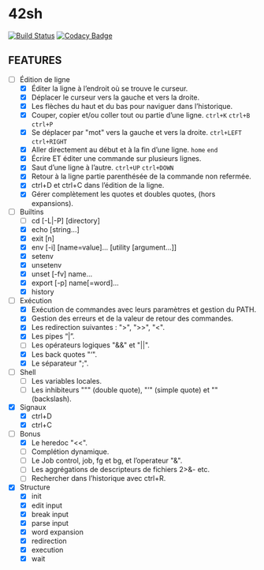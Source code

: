 # 42sh
[![Build Status](https://travis-ci.org/42shpimanmls/42sh.svg?branch=master)](https://travis-ci.org/42shpimanmls/42sh) [![Codacy Badge](https://api.codacy.com/project/badge/Grade/e64c37954bc84549bf555381defa6fdc)](https://www.codacy.com/app/pilespin/42sh)

FEATURES
---

- [ ] Édition de ligne
	- [x] Éditer la ligne à l’endroit où se trouve le curseur.
	- [x] Déplacer le curseur vers la gauche et vers la droite.
	- [x] Les flèches du haut et du bas pour naviguer dans l’historique.
	- [x] Couper, copier et/ou coller tout ou partie d’une ligne. `ctrl+K` `ctrl+B` `ctrl+P`
	- [x] Se déplacer par "mot" vers la gauche et vers la droite. `ctrl+LEFT` `ctrl+RIGHT`
	- [x] Aller directement au début et à la fin d’une ligne. `home` `end`
	- [x] Écrire ET éditer une commande sur plusieurs lignes.
	- [x] Saut d’une ligne à l’autre. `ctrl+UP` `ctrl+DOWN`
	- [x] Retour à la ligne partie parenthésée de la commande non refermée.
	- [x] ctrl+D et ctrl+C dans l’édition de la ligne.
	- [x] Gérer complètement les quotes et doubles quotes, (hors expansions).

- [ ] Builtins
	- [ ] cd [-L|-P] [directory]
	- [x] echo [string...]
	- [x] exit [n]
	- [x] env [-i] [name=value]... [utility [argument...]]
	- [x] setenv
	- [x] unsetenv
	- [x] unset [-fv] name...
	- [x] export [-p] name[=word]...
	- [x] history

- [ ] Exécution
	- [x] Exécution de commandes avec leurs paramètres et gestion du PATH.
	- [x] Gestion des erreurs et de la valeur de retour des commandes.
	- [x] Les redirection suivantes : ">", ">>", "<".
	- [x] Les pipes “|”.
	- [ ] Les opérateurs logiques "&&" et "||".
	- [x] Les back quotes "‘".
	- [x] Le séparateur ";".

- [ ] Shell
	- [ ] Les variables locales.
	- [ ] Les inhibiteurs """ (double quote), "’" (simple quote) et "\" (backslash).

- [x] Signaux 
	- [x] ctrl+D
	- [x] ctrl+C

- [ ] Bonus
	- [x] Le heredoc "<<".
	- [ ] Complétion dynamique.
	- [ ] Le Job control, job, fg et bg, et l’operateur "&".
	- [ ] Les aggrégations de descripteurs de fichiers 2>&- etc.
	- [ ] Rechercher dans l’historique avec ctrl+R.

- [x] Structure
	- [x] init
	- [x] edit input
	- [x] break input
	- [x] parse input
	- [x] word expansion
	- [x] redirection
	- [x] execution
	- [x] wait
